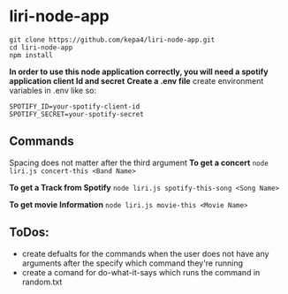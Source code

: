 # liri-node-app

```
git clone https://github.com/kepa4/liri-node-app.git
cd liri-node-app
npm install
```

**In order to use this node application correctly, you will need a spotify application client Id and secret**
**Create a .env file**
create environment variables in .env like so:
```
SPOTIFY_ID=your-spotify-client-id
SPOTIFY_SECRET=your-spotify-secret
```

## Commands
Spacing does not matter after the third argument
**To get a concert**
`node liri.js concert-this <Band Name>`

**To get a Track from Spotify**
`node liri.js spotify-this-song <Song Name>`

**To get movie Information**
`node liri.js movie-this <Movie Name>`

## ToDos:
* create defualts for the commands when the user does not have any arguments after the specify which command they're running
* create a comand for do-what-it-says which runs the command in random.txt
